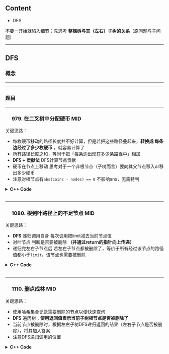 ## Content
- DFS

不要一开始就陷入细节；先思考 <b>整棵树与其（左右）子树的关系</b>（原问题与子问题）
<br>

------
## DFS
### 概念
---
---
### 题目
---
### &emsp; 979. 在二叉树中分配硬币 MID
关键思路：
- 每枚硬币移动的路径长度并不好计算，但是若把这些路径叠起来，**转换成 每条边经过了多少枚硬币** ，就容易计算了
- 所有路径长度之和，等同于把「每条边出现在多少条路径中」相加
- <b>DFS + 贡献法</b> DFS计算节点贡献
- 硬币在节点上移动 思考对于一个非根节点（子树而言）要向其父节点移入or移出多少硬币
- 注意对根节点有`abs(coins - nodes) == 0` 不影响ans，无需特判

<details> 
<summary> <b>C++ Code</b> </summary>

``` c++
class Solution {
public:
    int ans = 0;
    pair<int, int> dfs(TreeNode* node) // 返回硬币数和节点数
    {
        if(node == nullptr)
            return {0, 0};
        auto [coins_l, nodes_l] = dfs(node->left);
        auto [coins_r, nodes_r] = dfs(node->right);
        int coins = coins_l + coins_r + node->val;
        int nodes = nodes_l + nodes_r + 1;
        ans += abs(coins - nodes); // 产生贡献
        return {coins, nodes};
    }

    int distributeCoins(TreeNode* root) {
        dfs(root);
        return ans;
    }
};
```
</details>
<br>

---
### &emsp; 1080. 根到叶路径上的不足节点 MID
关键思路：
- <b>DFS</b> 递归调用自身 每次调用把limit减去当前节点值
- 对叶节点 判断是否要被删除 <b>（并通过return的指针向上传递）</b>
- 递归完左右子节点后 若左右子节点都被删除了，等价于所有经过该节点的路径值都小于`limit`，该节点也需要被删除

<details> 
<summary> <b>C++ Code</b> </summary>

``` c++
class Solution {
public:
    TreeNode* sufficientSubset(TreeNode* root, int limit) {
        limit -= root->val;
        if(root->left == root->right) // nullptr
            return limit > 0 ? nullptr : root;
        if(root->left)
            root->left = sufficientSubset(root->left, limit);
        if(root->right)
            root->right = sufficientSubset(root->right, limit);

        return (root->left || root->right)? root : nullptr;
    }
};
```
</details>
<br>

---
### &emsp; 1110. 删点成林 MID
关键思路：
- 使用哈希集合记录需要删除的节点以便快速查询
- <b>DFS</b> 遍历树；<b>使用返回值表示当前子树根节点是否被删除了</b>
- 当前节点被删除时，根据左右子树DFS递归返回的结果（左右子节点是否被删除），将其加入答案
- 注意DFS递归调用的位置

<details> 
<summary> <b>C++ Code</b> </summary>

``` c++
class Solution {
    vector<TreeNode*> ans;
    unordered_set<int> s; // 快速判断是否在delete中

    TreeNode* dfs(TreeNode* node)
    {
        if(node == nullptr)
            return nullptr;
        node->left = dfs(node->left); // 递归判断左子树删不删
        node->right = dfs(node->right); // 递归判断右子树删不删
        if(!s.count(node->val)) // 当前结点不删
            return node;
        
        if(node->left)
            ans.push_back(node->left);
        if(node->right)
            ans.push_back(node->right);
        return nullptr;
    }
public:
    vector<TreeNode*> delNodes(TreeNode* root, vector<int>& to_delete) {
        for(int x : to_delete)
            s.insert(x);
        if(dfs(root))
            ans.push_back(root);
        return ans;
    }
};
```
</details>
<br>
